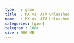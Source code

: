 ```yaml
---
type   : game
title  : MX vs. ATV Unleashed
name   : MX vs. ATV Unleashed
categories: [game]
telegram : 1088
size : 986 MB
---
```



